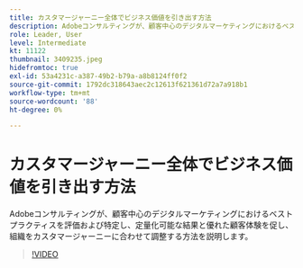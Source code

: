 ```yaml
---
title: カスタマージャーニー全体でビジネス価値を引き出す方法
description: Adobeコンサルティングが、顧客中心のデジタルマーケティングにおけるベストプラクティスを評価および特定し、定量化可能な結果と優れた顧客体験を促し、組織をカスタマージャーニーに合わせて調整する方法を説明します。
role: Leader, User
level: Intermediate
kt: 11122
thumbnail: 3409235.jpeg
hidefromtoc: true
exl-id: 53a4231c-a387-49b2-b79a-a8b8124ff0f2
source-git-commit: 1792dc318643aec2c12613f621361d72a7a918b1
workflow-type: tm+mt
source-wordcount: '88'
ht-degree: 0%

---
```


# カスタマージャーニー全体でビジネス価値を引き出す方法

Adobeコンサルティングが、顧客中心のデジタルマーケティングにおけるベストプラクティスを評価および特定し、定量化可能な結果と優れた顧客体験を促し、組織をカスタマージャーニーに合わせて調整する方法を説明します。

>[!VIDEO](https://video.tv.adobe.com/v/3409235/?quality=12&learn=on)
